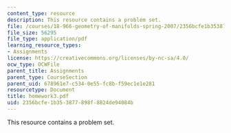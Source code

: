```yaml
---
content_type: resource
description: This resource contains a problem set.
file: /courses/18-966-geometry-of-manifolds-spring-2007/2356bcfe1b353877898f8824de94084b_homework3.pdf
file_size: 56295
file_type: application/pdf
learning_resource_types:
- Assignments
license: https://creativecommons.org/licenses/by-nc-sa/4.0/
ocw_type: OCWFile
parent_title: Assignments
parent_type: CourseSection
parent_uid: 678961e7-c534-0e55-fc8b-f59ec1e1e281
resourcetype: Document
title: homework3.pdf
uid: 2356bcfe-1b35-3877-898f-8824de94084b
---
```

This resource contains a problem set.